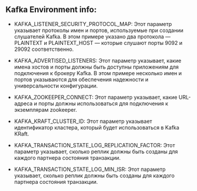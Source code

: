 ## Kafka Environment info:

* KAFKA_LISTENER_SECURITY_PROTOCOL_MAP: Этот параметр указывает протоколы имен и портов, используемые при создании слушателей Kafka. В этом примере указано два протокола — PLAINTEXT и PLAINTEXT_HOST — которые слушают порты 9092 и 29092 соответственно.


* KAFKA_ADVERTISED_LISTENERS: Этот параметр указывает, какие имена хостов и порты должны быть доступны приложениям для подключения к брокеру Kafka. В этом примере несколько имен и портов указываются для обеспечения надежности и универсальности конфигурации.


* KAFKA_ZOOKEEPER_CONNECT: Этот параметр указывает, какие URL-адреса и порты должны использоваться для подключения к экземплярам zookeeper.


* KAFKA_KRAFT_CLUSTER_ID: Этот параметр указывает идентификатор кластера, который будет использоваться в Kafka KRaft.


* KAFKA_TRANSACTION_STATE_LOG_REPLICATION_FACTOR: Этот параметр указывает, сколько реплик должны быть созданы для каждого партнера состояния транзакции.


* KAFKA_TRANSACTION_STATE_LOG_MIN_ISR: Этот параметр указывает, сколько реплик должны быть созданы для каждого партнера состояния транзакции.
